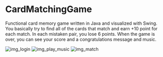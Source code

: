 # CardMatchingGame
Functional card memory game written in Java and visualized with Swing.
You basically try to find all of the cards that match and earn +10 point for each match. In each mistaken pair, you lose 6 points.
When the game is over, you can see your score and a congratulations message and music.


![img_login](https://user-images.githubusercontent.com/75270752/173041185-479610ec-9629-4049-8558-ed138f960059.png)
![img_play_music](https://user-images.githubusercontent.com/75270752/173041207-79c1cf07-0aa0-4b03-b0e6-ea10339398ca.png)
![img_match](https://user-images.githubusercontent.com/75270752/173041212-9990e2a7-31c9-4d04-b894-f2295b6d0ed2.png)

